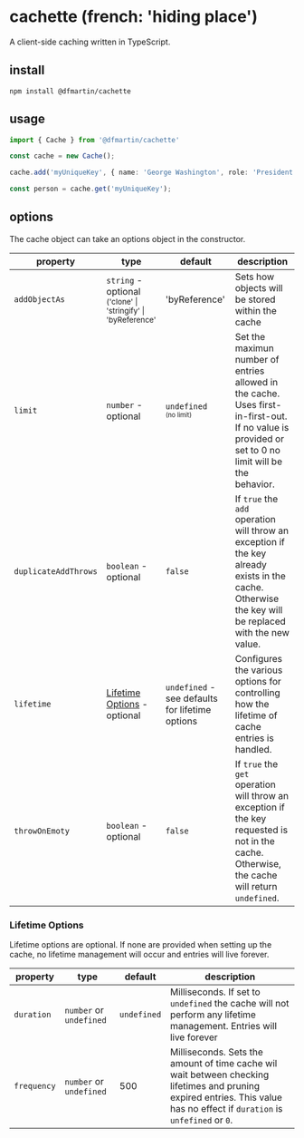 # cachette (french: 'hiding place')

A client-side caching written in TypeScript.

## install
`npm install @dfmartin/cachette`

## usage
```ts
import { Cache } from '@dfmartin/cachette'

const cache = new Cache();

cache.add('myUniqueKey', { name: 'George Washington', role: 'President'});

const person = cache.get('myUniqueKey');
```

## options
The cache object can take an options object in the constructor.

|property              |type                                             |default        |description                                       |
|--------------------  |-------------------------------------------------|---------------|--------------------------------------------------|
| `addObjectAs`        | `string` - optional <br/><sup>('clone' \| 'stringify' \| 'byReference'</sup> | 'byReference' | Sets how objects will be stored within the cache |
| `limit` | `number` - optional | `undefined` <br />  <sup><sub>(no limit)</sub></sup> | Set the maximun number of entries allowed in the cache. Uses first-in-first-out. If no value is provided or set to 0 no limit will be the behavior. |
| `duplicateAddThrows` | `boolean` -optional | `false` | If `true` the `add` operation will throw an exception if the key already exists in the cache. Otherwise the key will be replaced with the new value. |
| `lifetime` | [Lifetime Options](#lifetime-options) - optional | `undefined` - see defaults for lifetime options | Configures the various options for controlling how the lifetime of cache entries is handled. |
| `throwOnEmoty` | `boolean` - optional | `false` | If `true` the `get` operation will throw an exception if the key requested is not in the cache. Otherwise, the cache will return `undefined`.|

### Lifetime Options
Lifetime options are optional.  If none are provided when setting up the cache, no lifetime management will occur and entries will live forever.

|property              |type                                             |default        |description                                       |
|--------------------  |-------------------------------------------------|---------------|--------------------------------------------------|
| `duration` | `number` or `undefined` | `undefined` | Milliseconds. If set to `undefined` the cache will not perform any lifetime management. Entries will live forever |
| `frequency` | `number` or `undefined` | 500 | Milliseconds. Sets the amount of time cache wil wait between checking lifetimes and pruning expired entries. This value has no effect if `duration` is `unfefined` or `0`. |
